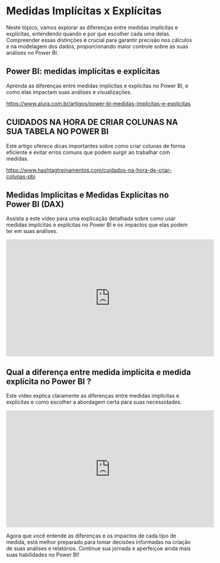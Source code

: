 # Medidas Implícitas x Explícitas

Neste tópico, vamos explorar as diferenças entre medidas implícitas e explícitas, entendendo quando e por que escolher cada uma delas. Compreender essas distinções é crucial para garantir precisão nos cálculos e na modelagem dos dados, proporcionando maior controle sobre as suas análises no Power BI.

## Power BI: medidas implícitas e explícitas

Aprenda as diferenças entre medidas implícitas e explícitas no Power BI, e como elas impactam suas análises e visualizações. 

https://www.alura.com.br/artigos/power-bi-medidas-implicitas-e-explicitas
 
## CUIDADOS NA HORA DE CRIAR COLUNAS NA SUA TABELA NO POWER BI

Este artigo oferece dicas importantes sobre como criar colunas de forma eficiente e evitar erros comuns que podem surgir ao trabalhar com medidas. 

https://www.hashtagtreinamentos.com/cuidados-na-hora-de-criar-colunas-pbi
 
## Medidas Implícitas e Medidas Explícitas no Power BI (DAX)

Assista a este vídeo para uma explicação detalhada sobre como usar medidas implícitas e explícitas no Power BI e os impactos que elas podem ter em suas análises. 

<iframe width="560" height="315" src="https://www.youtube.com/embed/A2YhAsx2MLE?si=MFvYsbA8gV7pI3lK" title="YouTube video player" frameborder="0" allow="accelerometer; autoplay; clipboard-write; encrypted-media; gyroscope; picture-in-picture; web-share" referrerpolicy="strict-origin-when-cross-origin" allowfullscreen></iframe>
 
## Qual a diferença entre medida implícita e medida explícita no Power BI ?

Este vídeo explica claramente as diferenças entre medidas implícitas e explícitas e como escolher a abordagem certa para suas necessidades.

<iframe width="560" height="315" src="https://www.youtube.com/embed/AiW4TqjHFI8?si=11tFxEN6ux8mez9Y" title="YouTube video player" frameborder="0" allow="accelerometer; autoplay; clipboard-write; encrypted-media; gyroscope; picture-in-picture; web-share" referrerpolicy="strict-origin-when-cross-origin" allowfullscreen></iframe>

Agora que você entende as diferenças e os impactos de cada tipo de medida, está melhor preparado para tomar decisões informadas na criação de suas análises e relatórios. Continue sua jornada e aperfeiçoe ainda mais suas habilidades no Power BI!